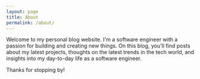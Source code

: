 ```yaml
---
layout: page
title: About
permalink: /about/
---
```


Welcome to my personal blog website. I'm a software engineer with a passion for building and creating new things. On this blog, you'll find posts about my latest projects, thoughts on the latest trends in the tech world, and insights into my day-to-day life as a software engineer.

Thanks for stopping by!

